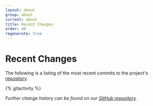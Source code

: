 ```yaml
---
layout: about
group: about
current: about
title: Recent Changes
order: 40
regenerate: true
---
```


# <i class="octicon octicon-history fa-fw"></i> Recent Changes

The following is a listing of the most recent commits to the project's [repository](https://github.com/urn/urn-history-project).

{% gitactivity %}

*<i class="fas fa-external-link"></i> Further change history can be found on our [GitHub repository](https://github.com/urn/urn-history-project).*
